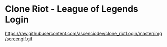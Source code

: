 # Clone Riot - League of Legends Login

https://raw.githubusercontent.com/ascenciodev/clone_riotLogin/master/img/screengif.gif
